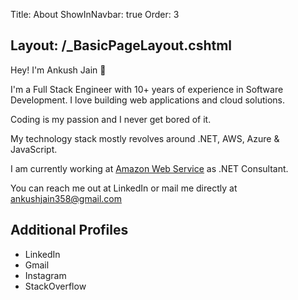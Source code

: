 Title: About
ShowInNavbar: true
Order: 3

Layout: /_BasicPageLayout.cshtml
---
Hey! I'm Ankush Jain 👋

I'm a Full Stack Engineer with 10+ years of experience in Software Development. I love building web applications and cloud solutions.

Coding is my passion and I never get bored of it.

My technology stack mostly revolves around .NET, AWS, Azure & JavaScript.

I am currently working at [Amazon Web Service](https://aws.amazon.com/) as .NET Consultant.

You can reach me out at LinkedIn or mail me directly at [ankushjain358@gmail.com](mailto:ankushjain358@gmail.com)


## Additional Profiles
- LinkedIn
- Gmail
- Instagram
- StackOverflow


